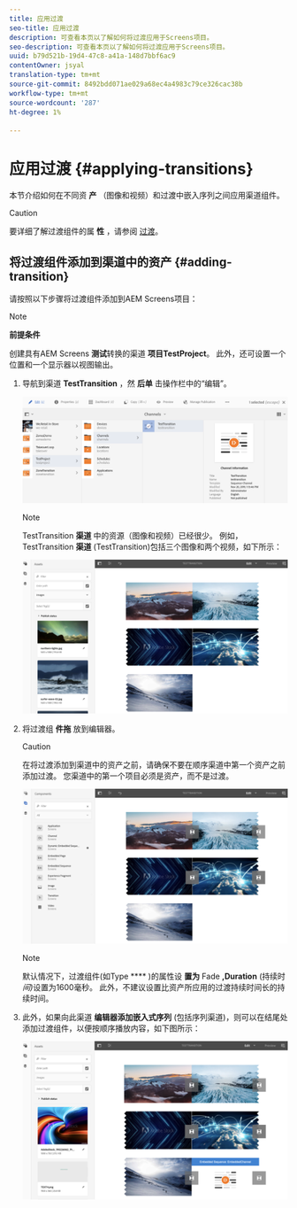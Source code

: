 ```yaml
---
title: 应用过渡
seo-title: 应用过渡
description: 可查看本页以了解如何将过渡应用于Screens项目。
seo-description: 可查看本页以了解如何将过渡应用于Screens项目。
uuid: b79d521b-19d4-47c8-a41a-148d7bbf6ac9
contentOwner: jsyal
translation-type: tm+mt
source-git-commit: 8492bdd071ae029a68ec4a4983c79ce326cac38b
workflow-type: tm+mt
source-wordcount: '287'
ht-degree: 1%

---
```



# 应用过渡 {#applying-transitions}

本节介绍如何在不同资 **产** （图像和视频）和过渡中嵌入序列之间应用渠道组件。


>[!CAUTION]
>
>要详细了解过渡组件的属 **性** ，请参阅 [过渡](adding-components-to-a-channel.md#transition)。

## 将过渡组件添加到渠道中的资产 {#adding-transition}

请按照以下步骤将过渡组件添加到AEM Screens项目：

>[!NOTE]
>
>**前提条件**
>
> 创建具有AEM Screens **测试**&#x200B;转换的渠道 **项目TestProject**。 此外，还可设置一个位置和一个显示器以视图输出。

1. 导航到渠道 **TestTransition** ，然 **后单** 击操作栏中的“编辑”。

   ![image1](assets/transitions1.png)

   >[!NOTE]
   >
   >TestTransition **渠道** 中的资源（图像和视频）已经很少。 例如，TestTransition **渠道** (TestTransition)包括三个图像和两个视频，如下所示：

   ![image2](assets/transitions2.png)


1. 将过渡组 **件拖** 放到编辑器。
   >[!CAUTION]
   >
   >在将过渡添加到渠道中的资产之前，请确保不要在顺序渠道中第一个资产之前添加过渡。 您渠道中的第一个项目必须是资产，而不是过渡。

   ![image3](assets/transitions3.png)

   >[!NOTE]
   >
   >默认情况下，过渡组件(如Type **** )的属性设 **置为** Fade **,Duration** (持续时 *间)*&#x200B;设置为1600毫秒。  此外，不建议设置比资产所应用的过渡持续时间长的持续时间。

1. 此外，如果向此渠道 **编辑器添加嵌入式序列** (包括序列渠道)，则可以在结尾处添加过渡组件，以便按顺序播放内容，如下图所示：

   ![image3](assets/transitions5.png)

